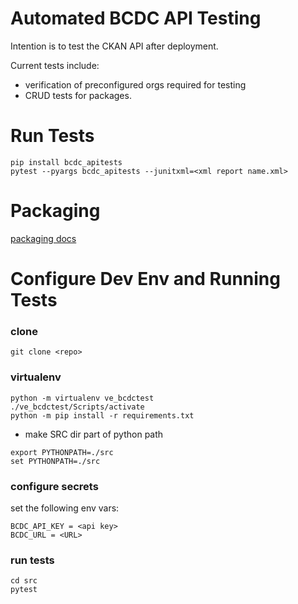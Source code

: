 # Automated BCDC API Testing

Intention is to test the CKAN API after deployment.

Current tests include:
 - verification of preconfigured orgs required for testing
 - CRUD tests for packages.

# Run Tests

```
pip install bcdc_apitests
pytest --pyargs bcdc_apitests --junitxml=<xml report name.xml>
```

# Packaging

[packaging docs](docs/packaging.md)

# Configure Dev Env and Running Tests

### clone
`git clone <repo>`

### virtualenv 
```
python -m virtualenv ve_bcdctest
./ve_bcdctest/Scripts/activate
python -m pip install -r requirements.txt
```

* make SRC dir part of python path
```
export PYTHONPATH=./src
set PYTHONPATH=./src
```

### configure secrets
set the following env vars:

```
BCDC_API_KEY = <api key>
BCDC_URL = <URL>
```

### run tests
```
cd src
pytest
```



